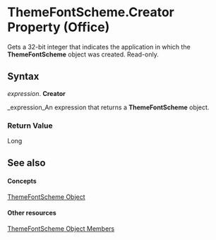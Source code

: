 
# ThemeFontScheme.Creator Property (Office)

Gets a 32-bit integer that indicates the application in which the  **ThemeFontScheme** object was created. Read-only.


## Syntax

 _expression_. **Creator**

 _expression_An expression that returns a  **ThemeFontScheme** object.


### Return Value

Long


## See also


#### Concepts


 [ThemeFontScheme Object](566b3a6f-16c9-8ba0-6f40-5bc96ec2dcbf.md)
#### Other resources


 [ThemeFontScheme Object Members](47a1e519-0bf8-363b-3270-6080580da137.md)
